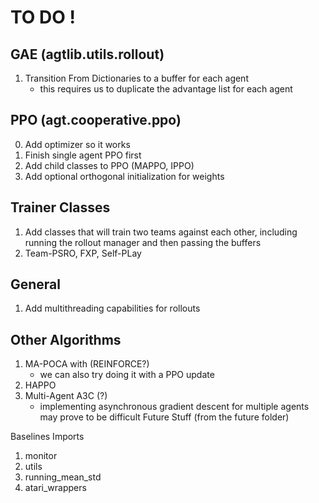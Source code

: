 # TO DO !
## GAE (agtlib.utils.rollout)
1. Transition From Dictionaries to a buffer for each agent
    - this requires us to duplicate the advantage list for each agent
## PPO (agt.cooperative.ppo)
0. Add optimizer so it works
1. Finish single agent PPO first 
2. Add child classes to PPO (MAPPO, IPPO)
3. Add optional orthogonal initialization for weights
## Trainer Classes
1. Add classes that will train two teams against each other, including running the rollout manager and then passing the buffers
2. Team-PSRO, FXP, Self-PLay
## General
1. Add multithreading capabilities for rollouts
## Other Algorithms
1. MA-POCA with (REINFORCE?)
    - we can also try doing it with a PPO update
2. HAPPO
3. Multi-Agent A3C (?)
    - implementing asynchronous gradient descent for multiple agents may prove to be difficult
Future Stuff (from the future folder)

Baselines Imports
1. monitor
2. utils
3. running_mean_std
4. atari_wrappers
